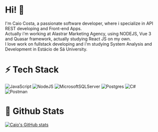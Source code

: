 # Hi! 👋

I'm Caio Costa, a passionate software developer, where i specialize in API REST developing and Front-end Apps.<br>
Actually i'm working at Alastrar Marketing Agency, using NODEJS, Vue 3 and Quasar framework, actually studying React JS on my own.<br>
I love work on fullstack developing and i'm studying System Analysis and Development in Estácio de Sá University.<br>

# ⚡ Tech Stack
![JavaScript](https://img.shields.io/badge/javascript-%23323330.svg?style=for-the-badge&logo=javascript&logoColor=%23F7DF1E)
![NodeJS](https://img.shields.io/badge/node.js-6DA55F?style=for-the-badge&logo=node.js&logoColor=white)
![MicrosoftSQLServer](https://img.shields.io/badge/Microsoft%20SQL%20Server-CC2927?style=for-the-badge&logo=microsoft%20sql%20server&logoColor=white)
![Postgres](https://img.shields.io/badge/postgres-%23316192.svg?style=for-the-badge&logo=postgresql&logoColor=white)
![C#](https://img.shields.io/badge/c%23-%23239120.svg?style=for-the-badge&logo=c-sharp&logoColor=white)
![Postman](https://img.shields.io/badge/Postman-FF6C37?style=for-the-badge&logo=postman&logoColor=white)

# 🔭 Github Stats
[![Caio's GitHub stats](https://github-readme-stats.vercel.app/api?username=caiocosta22)](https://github.com/caiocosta22/github-readme-stats)
